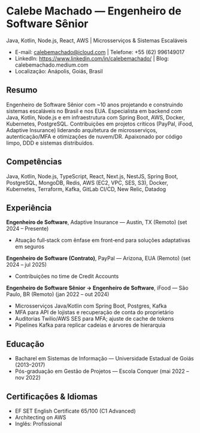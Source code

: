 # Calebe Machado — Engenheiro de Software Sênior
Java, Kotlin, Node.js, React, AWS | Microsserviços & Sistemas Escaláveis

- E-mail: calebemachado@icloud.com  |  Telefone: +55 (62) 996149017
- LinkedIn: https://www.linkedin.com/in/calebemachado/  |  Blog: calebemachado.medium.com
- Localização: Anápolis, Goiás, Brasil

## Resumo
Engenheiro de Software Sênior com ~10 anos projetando e construindo sistemas escaláveis no Brasil e nos EUA. Especialista em backend com Java, Kotlin, Node.js e em infraestrutura com Spring Boot, AWS, Docker, Kubernetes, PostgreSQL. Contribuições em projetos críticos (PayPal, iFood, Adaptive Insurance) liderando arquitetura de microsserviços, autenticação/MFA e otimizações de nuvem/DR. Apaixonado por código limpo, DDD e sistemas distribuídos.

## Competências
Java, Kotlin, Node.js, TypeScript, React, Next.js, NestJS, Spring Boot, PostgreSQL, MongoDB, Redis, AWS (EC2, VPC, SES, S3), Docker, Kubernetes, Terraform, Kafka, GitLab CI/CD, New Relic, Datadog

## Experiência
**Engenheiro de Software**, Adaptive Insurance — Austin, TX (Remoto) (set 2024 – Presente)
- Atuação full‑stack com ênfase em front‑end para soluções adaptativas em seguros

**Engenheiro de Software (Contrato)**, PayPal — Arizona, EUA (Remoto) (set 2024 – jul 2025)
- Contribuições no time de Credit Accounts

**Engenheiro de Software Sênior → Engenheiro de Software**, iFood — São Paulo, BR (Remoto) (jan 2022 – out 2024)
- Microsserviços Java/Kotlin com Spring Boot, Postgres, Kafka
- MFA para API de lojistas e recuperação de conta do proprietário
- Auditorias Twilio/AWS SES para MFA; ajuste de cache de tokens
- Pipelines Kafka para replicar cadeias e árvores de hierarquia

## Educação
- Bacharel em Sistemas de Informação — Universidade Estadual de Goiás (2013–2017)
- Pós-graduação em Gestão de Projetos — Escola Conquer (mai 2022 – nov 2022)

## Certificações & Idiomas
- EF SET English Certificate 65/100 (C1 Advanced)
- Architecting on AWS
- Inglês: Profissional


